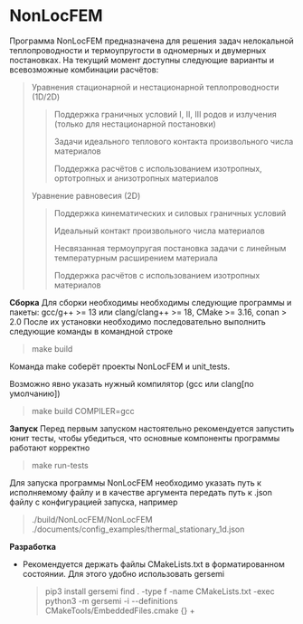 # NonLocFEM
Программа NonLocFEM предназначена для решения задач нелокальной теплопроводности и термоупругости в одномерных и двумерных постановках. На текущий момент доступны следующие варианты и всевозможные комбинации расчётов:
> Уравнения стационарной и нестационарной теплопроводности (1D/2D)
> > Поддержка граничных условий I, II, III родов и излучения (только для нестационарной постановки)
> >
> > Задачи идеального теплового контакта произвольного числа материалов
> >
> > Поддержка расчётов с использованием изотропных, ортотропных и анизотропных материалов
> 
> Уравнение равновесия (2D)
> > Поддержка кинематических и силовых граничных условий
> >
> > Идеальный контакт произвольного числа материалов
> >
> > Несвязанная термоупругая постановка задачи с линейным температурным расширением материала
> >
> > Поддержка расчётов с использованием изотропных материалов

**Сборка**
Для сборки необходимы необходимы следующие программы и пакеты: gcc/g++ >= 13 или clang/clang++ >= 18, CMake >= 3.16, conan > 2.0 После их установки необходимо последовательно выполнить следующие команды в командной строке
> make build

Команда make соберёт проекты NonLocFEM и unit_tests.

Возможно явно указать нужный компилятор (gcc или clang[по умолчанию])
> make build COMPILER=gcc

**Запуск**
Перед первым запуском настоятельно рекомендуется запустить юнит тесты, чтобы убедиться, что основные компоненты программы работают корректно
> make run-tests

Для запуска программы NonLocFEM необходимо указать путь к исполняемому файлу и в качестве аргумента передать путь к .json файлу с конфигурацией запуска, например
>./build/NonLocFEM/NonLocFEM ./documents/config_examples/thermal_stationary_1d.json

**Разработка**
- Рекомендуется держать файлы CMakeLists.txt в форматированном состоянии. Для этого удобно использовать gersemi
  > pip3 install gersemi
  > find . -type f -name CMakeLists.txt -exec python3 -m  gersemi -i --definitions CMakeTools/EmbeddedFiles.cmake {} +